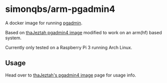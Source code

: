# simonqbs/arm-pgadmin4

A docker image for running [pgadmin](https://pgadmin.org).  

Based on [thaJeztah pgadmin4 image](https://github.com/thaJeztah/pgadmin4-docker) modified to work on an arm(hf) based system.  
  
Currently only tested on a Raspberry Pi 3 running Arch Linux.  

## Usage

Head over to [thaJeztah's pgadmin4 image](https://github.com/thaJeztah/pgadmin4-docker) page for usage info.
